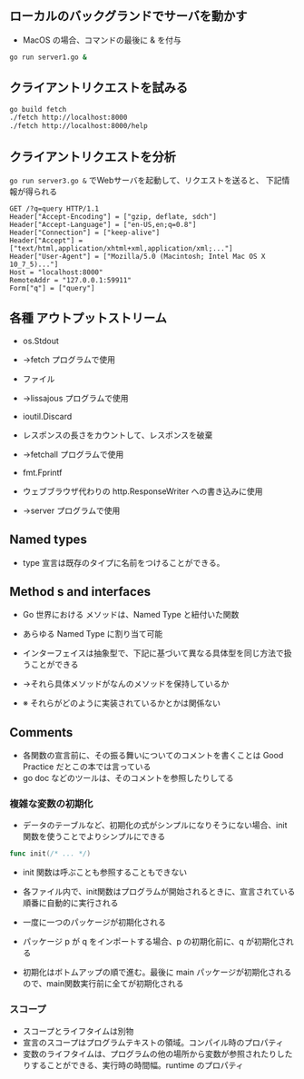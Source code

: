 ## ローカルのバックグランドでサーバを動かす
* MacOS の場合、コマンドの最後に & を付与
```sh
go run server1.go &
```

## クライアントリクエストを試みる
```sh
go build fetch
./fetch http://localhost:8000
./fetch http://localhost:8000/help
```

## クライアントリクエストを分析
`go run server3.go &` でWebサーバを起動して、リクエストを送ると、
下記情報が得られる
```
GET /?q=query HTTP/1.1
Header["Accept-Encoding"] = ["gzip, deflate, sdch"]
Header["Accept-Language"] = ["en-US,en;q=0.8"]
Header["Connection"] = ["keep-alive"]
Header["Accept"] = ["text/html,application/xhtml+xml,application/xml;..."]
Header["User-Agent"] = ["Mozilla/5.0 (Macintosh; Intel Mac OS X 10_7_5)..."]
Host = "localhost:8000"
RemoteAddr = "127.0.0.1:59911"
Form["q"] = ["query"]
```






## 各種 アウトプットストリーム
* os.Stdout
*  →fetch プログラムで使用

* ファイル
*  →lissajous プログラムで使用

* ioutil.Discard
* レスポンスの長さをカウントして、レスポンスを破棄
*  →fetchall プログラムで使用

* fmt.Fprintf
* ウェブブラウザ代わりの http.ResponseWriter への書き込みに使用
* →server プログラムで使用

## Named types
* type 宣言は既存のタイプに名前をつけることができる。




## Method s and interfaces
* Go 世界における メソッドは、Named Type と紐付いた関数
* あらゆる Named Type に割り当て可能


* インターフェイスは抽象型で、下記に基づいて異なる具体型を同じ方法で扱うことができる
* →それら具体メソッドがなんのメソッドを保持しているか
* ※ それらがどのように実装されているかとかは関係ない







## Comments
* 各関数の宣言前に、その振る舞いについてのコメントを書くことは Good Practice だとこの本では言っている
* go doc などのツールは、そのコメントを参照したりしてる






### 複雑な変数の初期化
* データのテーブルなど、初期化の式がシンプルになりそうにない場合、init 関数を使うことでよりシンプルにできる
```go
func init(/* ... */)
```
* init 関数は呼ぶことも参照することもできない
* 各ファイル内で、init関数はプログラムが開始されるときに、宣言されている順番に自動的に実行される


* 一度に一つのパッケージが初期化される
* パッケージ p が q をインポートする場合、p の初期化前に、q が初期化される
* 初期化はボトムアップの順で進む。最後に main パッケージが初期化されるので、main関数実行前に全てが初期化される


### スコープ
* スコープとライフタイムは別物
* 宣言のスコープはプログラムテキストの領域。コンパイル時のプロパティ
* 変数のライフタイムは、プログラムの他の場所から変数が参照されたりしたりすることができる、実行時の時間幅。runtime のプロパティ
